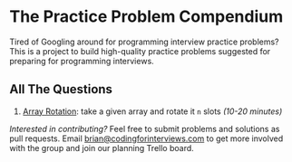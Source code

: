 # The Practice Problem Compendium

Tired of Googling around for programming interview practice problems? This is a project to build high-quality practice problems suggested for preparing for programming interviews.

## All The Questions

1. [Array Rotation](array_rotate): take a given array and rotate it `n` slots *(10-20 minutes)*

*Interested in contributing?* Feel free to submit problems and solutions as pull requests. Email brian@codingforinterviews.com to get more involved with the group and join our planning Trello board.
